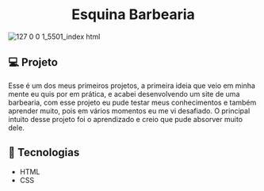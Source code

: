 # <div align="center">Esquina Barbearia
![127 0 0 1_5501_index html](https://user-images.githubusercontent.com/94941331/153492763-e378e18b-fe95-4fd3-96b1-b64e0fa2205d.png)
## 💻 Projeto
Esse é um dos meus primeiros projetos, a primeira ideia que veio em minha mente eu quis por em prática, e acabei desenvolvendo um site de uma barbearia, com esse projeto eu pude testar meus conhecimentos e também aprender muito, pois em vários momentos eu me vi desafiado. O principal intuito desse projeto foi o aprendizado e creio que pude absorver muito dele.
## 🚀 Tecnologias
- HTML
- CSS
	
